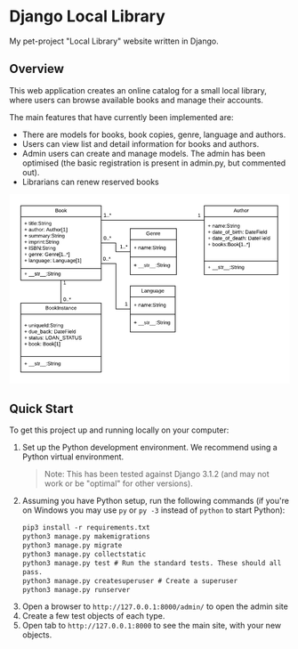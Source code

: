 # Django Local Library
My pet-project "Local Library" website written in Django.

## Overview
This web application creates an online catalog for a small local library, where users can browse available books and manage their accounts.

The main features that have currently been implemented are:
- There are models for books, book copies, genre, language and authors.
- Users can view list and detail information for books and authors.
- Admin users can create and manage models. The admin has been optimised (the basic registration is present in admin.py, but commented out).
- Librarians can renew reserved books

![Local_library_model_uml.](https://raw.githubusercontent.com/mdn/django-locallibrary-tutorial/master/catalog/static/images/local_library_model_uml.png)

## Quick Start
To get this project up and running locally on your computer:
1. Set up the Python development environment. We recommend using a Python virtual environment.
   > Note: This has been tested against Django 3.1.2 (and may not work or be "optimal" for other versions).
2. Assuming you have Python setup, run the following commands (if you're on Windows you may use ```py``` or ```py -3``` instead of ```python``` to start Python):
   ```
   pip3 install -r requirements.txt
   python3 manage.py makemigrations
   python3 manage.py migrate
   python3 manage.py collectstatic
   python3 manage.py test # Run the standard tests. These should all pass.
   python3 manage.py createsuperuser # Create a superuser
   python3 manage.py runserver
   ```
3. Open a browser to ```http://127.0.0.1:8000/admin/``` to open the admin site
4. Create a few test objects of each type.
5. Open tab to ```http://127.0.0.1:8000``` to see the main site, with your new objects.
